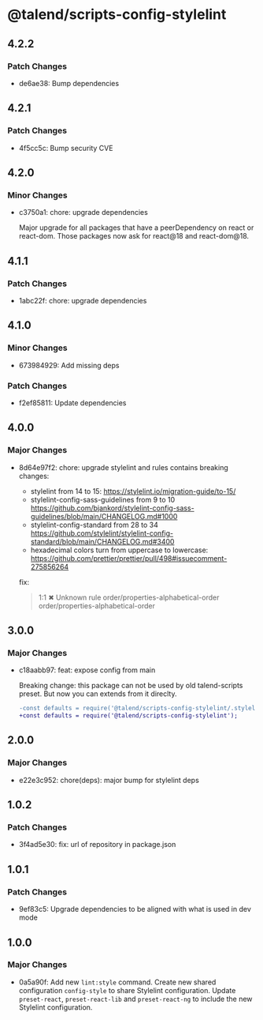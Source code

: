 # @talend/scripts-config-stylelint

## 4.2.2

### Patch Changes

- de6ae38: Bump dependencies

## 4.2.1

### Patch Changes

- 4f5cc5c: Bump security CVE

## 4.2.0

### Minor Changes

- c3750a1: chore: upgrade dependencies

  Major upgrade for all packages that have a peerDependency on react or react-dom. Those packages now ask for react@18 and react-dom@18.

## 4.1.1

### Patch Changes

- 1abc22f: chore: upgrade dependencies

## 4.1.0

### Minor Changes

- 673984929: Add missing deps

### Patch Changes

- f2ef85811: Update dependencies

## 4.0.0

### Major Changes

- 8d64e97f2: chore: upgrade stylelint and rules contains breaking changes:
  - stylelint from 14 to 15: https://stylelint.io/migration-guide/to-15/
  - stylelint-config-sass-guidelines from 9 to 10 https://github.com/bjankord/stylelint-config-sass-guidelines/blob/main/CHANGELOG.md#1000
  - stylelint-config-standard from 28 to 34 https://github.com/stylelint/stylelint-config-standard/blob/main/CHANGELOG.md#3400
  - hexadecimal colors turn from uppercase to lowercase: https://github.com/prettier/prettier/pull/498#issuecomment-275856264

  fix:

  > 1:1 ✖ Unknown rule order/properties-alphabetical-order order/properties-alphabetical-order

## 3.0.0

### Major Changes

- c18aabb97: feat: expose config from main

  Breaking change: this package can not be used by old talend-scripts preset. But now you can extends from it direclty.

  ```diff
  -const defaults = require('@talend/scripts-config-stylelint/.stylelintrc.js');
  +const defaults = require('@talend/scripts-config-stylelint');

  ```

## 2.0.0

### Major Changes

- e22e3c952: chore(deps): major bump for stylelint deps

## 1.0.2

### Patch Changes

- 3f4ad5e30: fix: url of repository in package.json

## 1.0.1

### Patch Changes

- 9ef83c5: Upgrade dependencies to be aligned with what is used in dev mode

## 1.0.0

### Major Changes

- 0a5a90f: Add new `lint:style` command.
  Create new shared configuration `config-style` to share Stylelint configuration.
  Update `preset-react`, `preset-react-lib` and `preset-react-ng` to include the new Stylelint configuration.
